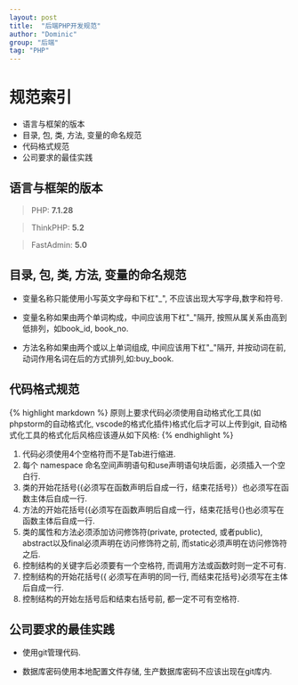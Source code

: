 ```yaml
---
layout: post
title:  "后端PHP开发规范"
author: "Dominic"
group: "后端"
tag: "PHP"
---
```




# 规范索引
- 语言与框架的版本
- 目录, 包, 类, 方法, 变量的命名规范
- 代码格式规范
- 公司要求的最佳实践

## 语言与框架的版本
> PHP: **7.1.28**


> ThinkPHP: **5.2**


> FastAdmin: **5.0**

## 目录, 包, 类, 方法, 变量的命名规范

* 变量名称只能使用小写英文字母和下杠"_", 不应该出现大写字母,数字和符号.

* 变量名称如果由两个单词构成，中间应该用下杠"_"隔开, 按照从属关系由高到低排列，如book_id, book_no.

* 方法名称如果由两个或以上单词组成, 中间应该用下杠"_"隔开, 并按动词在前, 动词作用名词在后的方式排列,如:buy_book.



## 代码格式规范
{% highlight markdown %}
 原则上要求代码必须使用自动格式化工具(如phpstorm的自动格式化, vscode的格式化插件)格式化后才可以上传到git, 自动格式化工具的格式化后风格应该遵从如下风格:
 {% endhighlight %}



1. 代码必须使用4个空格符而不是Tab进行缩进.
2. 每个 namespace 命名空间声明语句和use声明语句块后面，必须插入一个空白行.
3. 类的开始花括号({必须写在函数声明后自成一行，结束花括号}）也必须写在函数主体后自成一行.
4. 方法的开始花括号({必须写在函数声明后自成一行，结束花括号(}也必须写在函数主体后自成一行.
5. 类的属性和方法必须添加访问修饰符(private, protected, 或者public), abstract以及final必须声明在访问修饰符之前, 而static必须声明在访问修饰符之后.
6. 控制结构的关键字后必须要有一个空格符, 而调用方法或函数时则一定不可有.
7. 控制结构的开始花括号({ 必须写在声明的同一行, 而结束花括号}必须写在主体后自成一行.
8. 控制结构的开始左括号后和结束右括号前, 都一定不可有空格符.


## 公司要求的最佳实践

* 使用git管理代码.

* 数据库密码使用本地配置文件存储, 生产数据库密码不应该出现在git库内.


